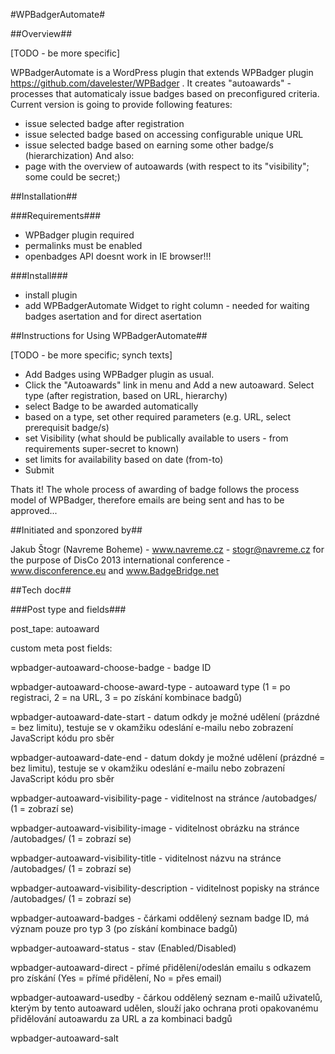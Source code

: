 #WPBadgerAutomate#

##Overview##

[TODO - be more specific]

WPBadgerAutomate is a WordPress plugin that extends WPBadger plugin https://github.com/davelester/WPBadger . It creates "autoawards" - processes that automaticaly issue badges based on preconfigured criteria.
Current version is going to provide following features:
* issue selected badge after registration
* issue selected badge based on accessing configurable unique URL
* issue selected badge based on earning some other badge/s (hierarchization)
And also:
* page with the overview of autoawards (with respect to its "visibility"; some could be secret;)

##Installation##

###Requirements###

- WPBadger plugin required
- permalinks must be enabled
- openbadges API doesnt work in IE browser!!!

###Install###

- install plugin
- add WPBadgerAutomate Widget to right column - needed for waiting badges asertation and for direct asertation

##Instructions for Using WPBadgerAutomate##

[TODO - be more specific; synch texts]

* Add Badges using WPBadger plugin as usual.
* Click the "Autoawards" link in menu and Add a new autoaward. Select type (after registration, based on URL, hierarchy)
* select Badge to be awarded automatically
* based on a type, set other required parameters (e.g. URL, select prerequisit badge/s)
* set Visibility (what should be publically available to users - from requirements super-secret to known)
* set limits for availability based on date (from-to) 
* Submit

Thats it! The whole process of awarding of badge follows the process model of WPBadger, therefore emails are being sent and has to be approved...

##Initiated and sponzored by##

Jakub Štogr (Navreme Boheme) - www.navreme.cz - stogr@navreme.cz
 for the purpose of DisCo 2013 international conference - www.disconference.eu
 and www.BadgeBridge.net

##Tech doc##

###Post type and fields###

post_tape: autoaward

custom meta post fields:

wpbadger-autoaward-choose-badge - badge ID

wpbadger-autoaward-choose-award-type - autoaward type (1 = po registraci, 2 = na URL, 3 = po získání kombinace badgů)

wpbadger-autoaward-date-start - datum odkdy je možné udělení (prázdné = bez limitu), testuje se v okamžiku odeslání e-mailu nebo zobrazení JavaScript kódu pro sběr

wpbadger-autoaward-date-end - datum dokdy je možné udělení (prázdné = bez limitu), testuje se v okamžiku odeslání e-mailu nebo zobrazení JavaScript kódu pro sběr

wpbadger-autoaward-visibility-page - viditelnost na stránce /autobadges/ (1 = zobrazí se)

wpbadger-autoaward-visibility-image - viditelnost obrázku na stránce /autobadges/ (1 = zobrazí se)

wpbadger-autoaward-visibility-title - viditelnost názvu na stránce /autobadges/ (1 = zobrazí se)

wpbadger-autoaward-visibility-description - viditelnost popisky na stránce /autobadges/ (1 = zobrazí se)

wpbadger-autoaward-badges - čárkami oddělený seznam badge ID, má význam pouze pro typ 3 (po získání kombinace badgů)

wpbadger-autoaward-status - stav (Enabled/Disabled)

wpbadger-autoaward-direct - přímé přidělení/odeslán emailu s odkazem pro získání (Yes = přímé přidělení, No = přes email)

wpbadger-autoaward-usedby - čárkou oddělený seznam e-mailů uživatelů, kterým by tento autoaward udělen, slouží jako ochrana proti opakovanému přidělování autoawardu za URL a za kombinaci badgů

wpbadger-autoaward-salt